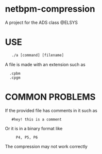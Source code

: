 # netbpm-compression
  A project for the ADS class @ELSYS

# USE
  ```gcc netbpm_compression.c
     ./a [command] [filename]
  ```
  A file is made with an extension such as
  ```
    .cpbm
    .cpgm
  ```
 # COMMON PROBLEMS
  If the provided file has comments in it such as
   ```
      #hey! this is a comment
   ```
   Or it is in a binary format like
   ```
        P4, P5, P6
   ```
   The compression may not work correctly
  
